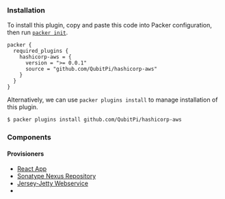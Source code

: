 <!--
  Include a short overview about the plugin.

  This document is a great location for creating a table of contents for each
  of the components the plugin may provide. This document should load automatically
  when navigating to the docs directory for a plugin.

-->

### Installation

To install this plugin, copy and paste this code into Packer configuration, then run [`packer init`](https://www.packer.io/docs/commands/init).

```hcl
packer {
  required_plugins {
    hashicorp-aws = {
      version = ">= 0.0.1"
      source = "github.com/QubitPi/hashicorp-aws"
    }
  }
}
```

Alternatively, we can use `packer plugins install` to manage installation of this plugin.

```sh
$ packer plugins install github.com/QubitPi/hashicorp-aws
```

### Components

#### Provisioners

- [React App](./provisioners/react.mdx)
- [Sonatype Nexus Repository](./provisioners/sonatype-nexus-repository.mdx)
- [Jersey-Jetty Webservice](./provisioners/webservice.mdx)
- 